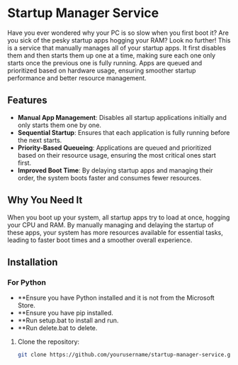 # Startup Manager Service

Have you ever wondered why your PC is so slow when you first boot it? Are you sick of the pesky startup apps hogging your RAM? Look no further! This is a service that manually manages all of your startup apps. It first disables them and then starts them up one at a time, making sure each one only starts once the previous one is fully running. Apps are queued and prioritized based on hardware usage, ensuring smoother startup performance and better resource management.

## Features
- **Manual App Management**: Disables all startup applications initially and only starts them one by one.
- **Sequential Startup**: Ensures that each application is fully running before the next starts.
- **Priority-Based Queueing**: Applications are queued and prioritized based on their resource usage, ensuring the most critical ones start first.
- **Improved Boot Time**: By delaying startup apps and managing their order, the system boots faster and consumes fewer resources.

## Why You Need It
When you boot up your system, all startup apps try to load at once, hogging your CPU and RAM. By manually managing and delaying the startup of these apps, your system has more resources available for essential tasks, leading to faster boot times and a smoother overall experience.

## Installation

### For Python
- **Ensure you have Python installed and it is not from the Microsoft Store.
- **Ensure you have pip installed.
- **Run setup.bat to install and run.
- **Run delete.bat to delete.


1. Clone the repository:
   ```bash
   git clone https://github.com/yourusername/startup-manager-service.git
